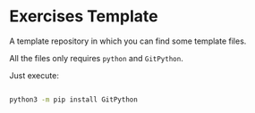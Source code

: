 # Exercises Template

A template repository in which you can find some template files.

All the files only requires `python` and `GitPython`.

Just execute:

```bash

python3 -m pip install GitPython

```
